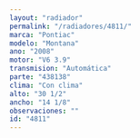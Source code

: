 ```yaml
---
layout: "radiador"
permalink: "/radiadores/4811/"
marca: "Pontiac"
modelo: "Montana"
ano: "2008"
motor: "V6 3.9"
transmision: "Automática"
parte: "438138"
clima: "Con clima"
alto: "30 1/2"
ancho: "14 1/8"
observaciones: ""
id: "4811"
---
```



